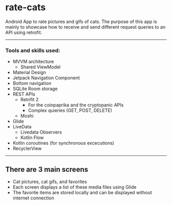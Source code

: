 # rate-cats

Android App to rate pictures and gifs of cats.
The purpose of this app is mainly to showcase how to receive and send different request queries to an API using retrofit.

---

### Tools and skills used:

- MVVM architecture
  - Shared ViewModel
- Material Design
- Jetpack Navigation Component
- Bottom navigation
- SQLite Room storage
- REST APIs
  - Retrifit 2
    - For the coinpaprika and the cryptopanic APIs
    - Complex quieries (GET, POST, DELETE)
  - Moshi
- Glide
- LiveData
  - Livedata Observers
  - Kotlin Flow
- Kotlin coroutines (for synchronous excecutions)
- RecyclerView

---

## **There are 3 main screens**

- Cat pictures, cat gifs, and favorites
- Each screen displays a list of these media files using Glide
- The favorite items are stored locally and can be displayed without internet connection
